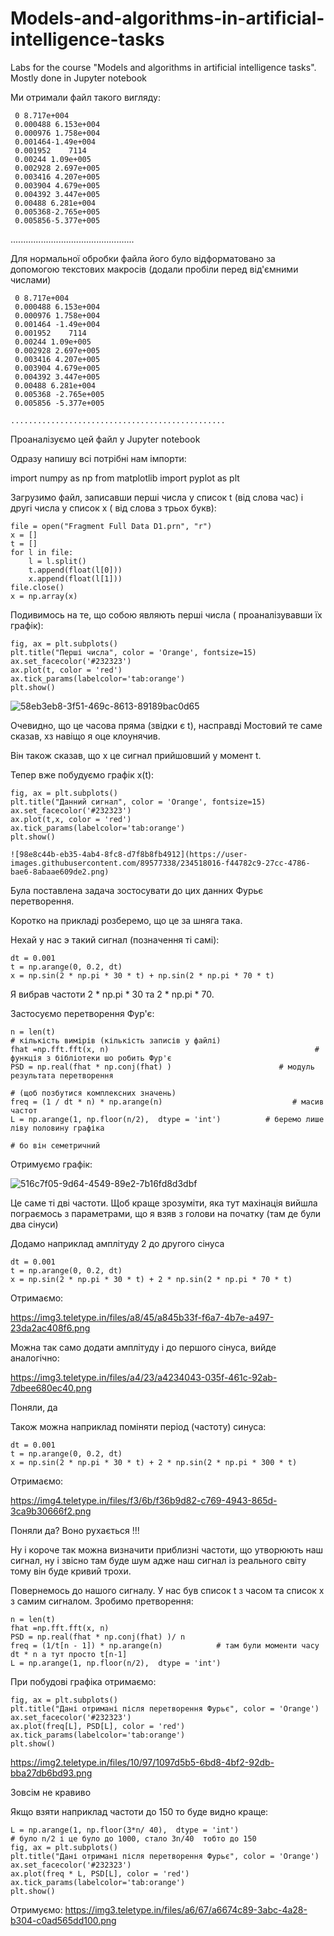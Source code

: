 # Models-and-algorithms-in-artificial-intelligence-tasks
Labs for the course "Models and algorithms in artificial intelligence tasks". Mostly done in Jupyter notebook




Ми отримали файл такого вигляду:

     0 8.717e+004
     0.000488 6.153e+004
     0.000976 1.758e+004
     0.001464-1.49e+004
     0.001952    7114
     0.00244 1.09e+005
     0.002928 2.697e+005
     0.003416 4.207e+005
     0.003904 4.679e+005
     0.004392 3.447e+005
     0.00488 6.281e+004
     0.005368-2.765e+005
     0.005856-5.377e+005

.................................................

Для нормальної обробки файла його було відформатовано за допомогою текстових макросів (додали пробіли перед від'ємними числами)

     0 8.717e+004
     0.000488 6.153e+004
     0.000976 1.758e+004
     0.001464 -1.49e+004
     0.001952    7114
     0.00244 1.09e+005
     0.002928 2.697e+005
     0.003416 4.207e+005
     0.003904 4.679e+005
     0.004392 3.447e+005
     0.00488 6.281e+004
     0.005368 -2.765e+005
     0.005856 -5.377e+005

    ................................................

Проаналізуємо цей файл у Jupyter notebook

Одразу напишу всі потрібні нам імпорти:

import numpy as np
from matplotlib import pyplot as plt

Загрузимо файл, записавши перші числа у список t (від слова час) і другі числа у список x ( від слова з трьох букв):

    file = open("Fragment Full Data D1.prn", "r")
    x = []
    t = []
    for l in file:
        l = l.split()
        t.append(float(l[0]))
        x.append(float(l[1]))
    file.close()
    x = np.array(x)

Подивимось на те, що собою являють перші числа ( проаналізувавши їх графік):

    fig, ax = plt.subplots()
    plt.title("Перші числа", color = 'Orange', fontsize=15)
    ax.set_facecolor('#232323')
    ax.plot(t, color = 'red')
    ax.tick_params(labelcolor='tab:orange')
    plt.show()
    
![58eb3eb8-3f51-469c-8613-89189bac0d65](https://user-images.githubusercontent.com/89577338/234517738-adc421e5-73b4-4e43-8cf6-07396fd3f001.png)

Очевидно, що це часова пряма (звідки є t), насправді Мостовий те саме сказав, хз навіщо я оце клоунячив. 

Він також сказав, що х це сигнал прийшовший у момент t.

Тепер вже побудуємо графік x(t):

    fig, ax = plt.subplots()
    plt.title("Данний сигнал", color = 'Orange', fontsize=15)
    ax.set_facecolor('#232323')
    ax.plot(t,x, color = 'red')
    ax.tick_params(labelcolor='tab:orange')
    plt.show()
    
    ![98e8c44b-eb35-4ab4-8fc8-d7f8b8fb4912](https://user-images.githubusercontent.com/89577338/234518016-f44782c9-27cc-4786-bae6-8abaae609de2.png)

Була поставлена задача зостосувати до цих данних Фурьє перетворення.

Коротко на прикладі розберемо, що це за шняга така.

Нехай у нас э такий сигнал (позначення ті самі):

    dt = 0.001
    t = np.arange(0, 0.2, dt)
    x = np.sin(2 * np.pi * 30 * t) + np.sin(2 * np.pi * 70 * t)

Я вибрав частоти 2 * np.pi * 30 та 2 * np.pi * 70.

Застосуємо перетворення Фур'є:

    n = len(t)                                                                 # кількість вимірів (кількість записів у файлі)
    fhat =np.fft.fft(x, n)                                              # функція з бібліотеки шо робить Фур'є
    PSD = np.real(fhat * np.conj(fhat) )                        # модуль результата перетворення 
                                                                                   # (щоб позбутися комплексних значень)
    freq = (1 / dt * n) * np.arange(n)                             # масив частот
    L = np.arange(1, np.floor(n/2),  dtype = 'int')          # беремо лише ліву половину графіка
                                                                                   # бо він семетричний

Отримуємо графік:

![516c7f05-9d64-4549-89e2-7b16fd8d3dbf](https://user-images.githubusercontent.com/89577338/234518197-a3ad9f95-3c40-4c7b-ae2c-129f6b7a8159.png)

Це саме ті дві частоти. Щоб краще зрозуміти, яка тут махінація вийшла пограємось з параметрами, що я взяв з голови на початку (там де були два сінуси)

Додамо наприклад амплітуду 2 до другого сінуса 

    dt = 0.001
    t = np.arange(0, 0.2, dt)
    x = np.sin(2 * np.pi * 30 * t) + 2 * np.sin(2 * np.pi * 70 * t)

Отримаємо:

https://img3.teletype.in/files/a8/45/a845b33f-f6a7-4b7e-a497-23da2ac408f6.png

Можна так само додати амплітуду і до першого сінуса, вийде аналогічно:

https://img3.teletype.in/files/a4/23/a4234043-035f-461c-92ab-7dbee680ec40.png

Поняли, да

Також можна наприклад поміняти період (частоту) синуса:

    dt = 0.001
    t = np.arange(0, 0.2, dt)
    x = np.sin(2 * np.pi * 30 * t) + 2 * np.sin(2 * np.pi * 300 * t)

Отримаємо:

https://img4.teletype.in/files/f3/6b/f36b9d82-c769-4943-865d-3ca9b30666f2.png

Поняли да? Воно рухається !!!

Ну і короче так можна визначити приблизні частоти, що утворюють наш сигнал, ну і звісно там буде шум адже наш сигнал із реального світу тому він буде кривий трохи.

Повернемось до нашого сигналу. У нас був список t з часом та список x з самим сигналом. Зробимо претворення:

    n = len(t)
    fhat =np.fft.fft(x, n)
    PSD = np.real(fhat * np.conj(fhat) )/ n
    freq = (1/t[n - 1]) * np.arange(n)            # там були моменти часу dt * n а тут просто t[n-1]
    L = np.arange(1, np.floor(n/2),  dtype = 'int')

При побудові графіка отримаємо:

    fig, ax = plt.subplots()
    plt.title("Дані отримані після перетворення Фурьє", color = 'Orange')
    ax.set_facecolor('#232323')
    ax.plot(freq[L], PSD[L], color = 'red')
    ax.tick_params(labelcolor='tab:orange')
    plt.show()
    
https://img2.teletype.in/files/10/97/1097d5b5-6bd8-4bf2-92db-bba27db6bd93.png

Зовсім не кравиво

Якщо взяти наприклад частоти до 150 то буде видно краще:

    L = np.arange(1, np.floor(3*n/ 40),  dtype = 'int')  
    # було n/2 і це було до 1000, стало 3n/40  тобто до 150
    fig, ax = plt.subplots()
    plt.title("Дані отримані після перетворення Фурьє", color = 'Orange')
    ax.set_facecolor('#232323')
    ax.plot(freq * L, PSD[L], color = 'red')
    ax.tick_params(labelcolor='tab:orange')
    plt.show()

Отримуємо:
https://img3.teletype.in/files/a6/67/a6674c89-3abc-4a28-b304-c0ad565dd100.png
